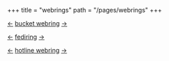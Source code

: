 +++
title = "webrings"
path = "/pages/webrings"
+++

[←](https://webring.bucketfish.me/redirect.html?to=prev&name=authen) [bucket webring](https://webring.bucketfish.me/) [→](https://webring.bucketfish.me/redirect.html?to=next&name=authen)

[←](https://fediring.net/previous?host=authenyo.xyz) [fediring](https://fediring.net/) [→](https://fediring.net/next?host=authenyo.xyz)

[←](https://hotlinewebring.club/authen/previous) [hotline webring](https://hotlinewebring.club/) [→](https://hotlinewebring.club/authen/next)